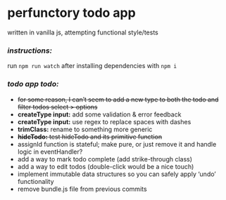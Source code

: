 # perfunctory todo app

written in vanilla js, attempting functional style/tests

### *instructions:*
run `npm run watch` after installing dependencies with `npm i`

### *todo app todo:*
- ~~for some reason, I can’t seem to add a new type to both the todo and filter todos select > options~~
- **createType input:** add some validation & error feedback
- **createType input:** use regex to replace spaces with dashes
- **trimClass:** rename to something more generic
- ~~**hideTodo:** test hideTodo and its primitive function~~
- assignId function is stateful; make pure, or just remove it and handle logic in eventHandler?
- add a way to mark todo complete (add strike-through class)
- add a way to edit todos (double-click would be a nice touch)
- implement immutable data structures so you can safely apply ‘undo’ functionality
- remove bundle.js file from previous commits
